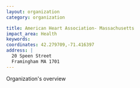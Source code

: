 ```yaml
---
layout: organization
category: organization

title: American Heart Association- Massachusetts
impact_area: Health
keywords: 
coordinates: 42.279709,-71.416397
address: |
  20 Speen Street
  Framingham MA 1701
---
```

Organization's overview
